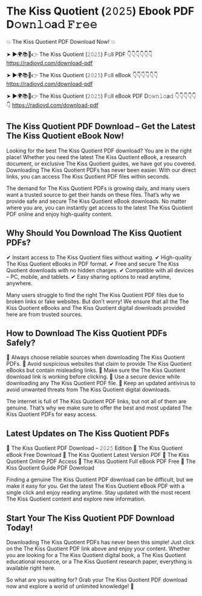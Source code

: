 # The Kiss Quotient (𝟸𝟶𝟸𝟻) Ebook PDF D𝚘𝚠𝚗𝚕𝚘a𝚍 𝙵𝚛𝚎𝚎

💥 The Kiss Quotient PDF Download Now! 💥

➤ ►🌍📚📱👉 The Kiss Quotient (𝟸𝟶𝟸𝟻) F𝚞ll PDF 👇👇👇👇👇👇
https://radiovd.com/download-pdf

➤ ►🌍📚📱👉 The Kiss Quotient (𝟸𝟶𝟸𝟻) F𝚞ll eBook 👇👇👇👇👇👇
https://radiovd.com/download-pdf

➤ ►🌍📚📱👉 The Kiss Quotient (𝟸𝟶𝟸𝟻) F𝚞ll eBook PDF D𝚘𝚠𝚗𝚕𝚘a𝚍 👇👇👇👇👇👇
https://radiovd.com/download-pdf

## The Kiss Quotient PDF Download – Get the Latest The Kiss Quotient eBook Now!

Looking for the best The Kiss Quotient PDF download? You are in the right place! Whether you need the latest The Kiss Quotient eBook, a research document, or exclusive The Kiss Quotient guides, we have got you covered. Downloading The Kiss Quotient PDFs has never been easier. With our direct links, you can access The Kiss Quotient PDF files within seconds.

The demand for The Kiss Quotient PDFs is growing daily, and many users want a trusted source to get their hands on these files. That’s why we provide safe and secure The Kiss Quotient eBook downloads. No matter where you are, you can instantly get access to the latest The Kiss Quotient PDF online and enjoy high-quality content.

## Why Should You Download The Kiss Quotient PDFs?

✔ Instant access to The Kiss Quotient files without waiting.
✔ High-quality The Kiss Quotient eBooks in PDF format.
✔ Free and secure The Kiss Quotient downloads with no hidden charges.
✔ Compatible with all devices – PC, mobile, and tablets.
✔ Easy sharing options to read anytime, anywhere.

Many users struggle to find the right The Kiss Quotient PDF files due to broken links or fake websites. But don’t worry! We ensure that all the The Kiss Quotient eBooks and The Kiss Quotient digital downloads provided here are from trusted sources.

## How to Download The Kiss Quotient PDFs Safely?

📌 Always choose reliable sources when downloading The Kiss Quotient PDFs.
📌 Avoid suspicious websites that claim to provide The Kiss Quotient eBooks but contain misleading links.
📌 Make sure the The Kiss Quotient download link is working before clicking.
📌 Use a secure device while downloading any The Kiss Quotient PDF file.
📌 Keep an updated antivirus to avoid unwanted threats from The Kiss Quotient digital downloads.

The internet is full of The Kiss Quotient PDF links, but not all of them are genuine. That’s why we make sure to offer the best and most updated The Kiss Quotient PDFs for easy access.

## Latest Updates on The Kiss Quotient PDFs

🔹 The Kiss Quotient PDF Download – 𝟸𝟶𝟸𝟻 Edition
🔹 The Kiss Quotient eBook Free Download
🔹 The Kiss Quotient Latest Version PDF
🔹 The Kiss Quotient Online PDF Access
🔹 The Kiss Quotient Full eBook PDF Free
🔹 The Kiss Quotient Guide PDF Download

Finding a genuine The Kiss Quotient PDF download can be difficult, but we make it easy for you. Get the latest The Kiss Quotient eBook PDF with a single click and enjoy reading anytime. Stay updated with the most recent The Kiss Quotient content and explore new information.

## Start Your The Kiss Quotient PDF Download Today!

Downloading The Kiss Quotient PDFs has never been this simple! Just click on the The Kiss Quotient PDF link above and enjoy your content. Whether you are looking for a The Kiss Quotient digital book, a The Kiss Quotient educational resource, or a The Kiss Quotient research paper, everything is available right here.

So what are you waiting for? Grab your The Kiss Quotient PDF download now and explore a world of unlimited knowledge! 🚀